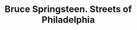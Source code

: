 ---
pid: ch82
title: Bruce Springsteen. Streets of Philadelphia
location_transcription: City Hall
coordinates: "[-75.164583931898, 39.952549790569]"
zipcode: 
gen_neighborhood: 
neighborhood: 
outside_phl: 
age: '23'
age_range: 20-29
instagram: 
image_file_name: ch_82.jpg
proposal_transcription: Statue of Bruce
topic: Person,Music
topic_summary: 0, 0
type: Sculpture Statue
keywords_other: 
credit: Daniel Alvace Guain
image_labels: 
twitter: 
facebook: 
permalink: "/monuments/ch82/"
layout: item-page
---